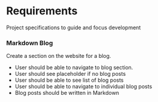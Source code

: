 # Requirements

Project specifications to guide and focus development

### Markdown Blog

Create a section on the website for a blog.

- User should be able to navigate to blog section.
- User should see placeholder if no blog posts
- User should be able to see list of blog posts
- User should be able to navigate to individual blog posts
- Blog posts should be written in Markdown
